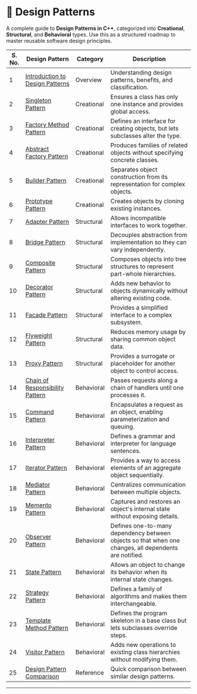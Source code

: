# 🧩 Design Patterns

A complete guide to **Design Patterns in C++**, categorized into **Creational**, **Structural**, and **Behavioral** types. Use this as a structured roadmap to master reusable software design principles.

| **S. No.** | **Design Pattern**                                                          | **Category** | **Description**                                                                                       |
| ---------- | --------------------------------------------------------------------------- | ------------ | ----------------------------------------------------------------------------------------------------- |
| 1          | [Introduction to Design Patterns](/designpatterns/introduction.md)          | Overview     | Understanding design patterns, benefits, and classification.                                          |
| 2          | [Singleton Pattern](/designpatterns/singleton.md)                           | Creational   | Ensures a class has only one instance and provides global access.                                     |
| 3          | [Factory Method Pattern](/designpatterns/factorymethod.md)                  | Creational   | Defines an interface for creating objects, but lets subclasses alter the type.                        |
| 4          | [Abstract Factory Pattern](/designpatterns/abstractfactory.md)              | Creational   | Produces families of related objects without specifying concrete classes.                             |
| 5          | [Builder Pattern](/designpatterns/builder.md)                               | Creational   | Separates object construction from its representation for complex objects.                            |
| 6          | [Prototype Pattern](/designpatterns/prototype.md)                           | Creational   | Creates objects by cloning existing instances.                                                        |
| 7          | [Adapter Pattern](/designpatterns/adapter.md)                               | Structural   | Allows incompatible interfaces to work together.                                                      |
| 8          | [Bridge Pattern](/designpatterns/bridge.md)                                 | Structural   | Decouples abstraction from implementation so they can vary independently.                             |
| 9          | [Composite Pattern](/designpatterns/composite.md)                           | Structural   | Composes objects into tree structures to represent part-whole hierarchies.                            |
| 10         | [Decorator Pattern](/designpatterns/decorator.md)                           | Structural   | Adds new behavior to objects dynamically without altering existing code.                              |
| 11         | [Facade Pattern](/designpatterns/facade.md)                                 | Structural   | Provides a simplified interface to a complex subsystem.                                               |
| 12         | [Flyweight Pattern](/designpatterns/flyweight.md)                           | Structural   | Reduces memory usage by sharing common object data.                                                   |
| 13         | [Proxy Pattern](/designpatterns/proxy.md)                                   | Structural   | Provides a surrogate or placeholder for another object to control access.                             |
| 14         | [Chain of Responsibility Pattern](/designpatterns/chainofresponsibility.md) | Behavioral   | Passes requests along a chain of handlers until one processes it.                                     |
| 15         | [Command Pattern](/designpatterns/command.md)                               | Behavioral   | Encapsulates a request as an object, enabling parameterization and queuing.                           |
| 16         | [Interpreter Pattern](/designpatterns/interpreter.md)                       | Behavioral   | Defines a grammar and interpreter for language sentences.                                             |
| 17         | [Iterator Pattern](/designpatterns/iterator.md)                             | Behavioral   | Provides a way to access elements of an aggregate object sequentially.                                |
| 18         | [Mediator Pattern](/designpatterns/mediator.md)                             | Behavioral   | Centralizes communication between multiple objects.                                                   |
| 19         | [Memento Pattern](/designpatterns/memento.md)                               | Behavioral   | Captures and restores an object's internal state without exposing details.                            |
| 20         | [Observer Pattern](/designpatterns/observer.md)                             | Behavioral   | Defines one-to-many dependency between objects so that when one changes, all dependents are notified. |
| 21         | [State Pattern](/designpatterns/state.md)                                   | Behavioral   | Allows an object to change its behavior when its internal state changes.                              |
| 22         | [Strategy Pattern](/designpatterns/strategy.md)                             | Behavioral   | Defines a family of algorithms and makes them interchangeable.                                        |
| 23         | [Template Method Pattern](/designpatterns/templatemethod.md)                | Behavioral   | Defines the program skeleton in a base class but lets subclasses override steps.                      |
| 24         | [Visitor Pattern](/designpatterns/visitor.md)                               | Behavioral   | Adds new operations to existing class hierarchies without modifying them.                             |
| 25         | [Design Pattern Comparison](/designpatterns/comparison.md)                  | Reference    | Quick comparison between similar design patterns.                                                     |

---

